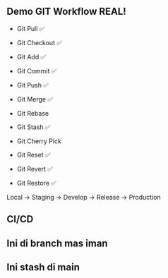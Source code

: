 ## Demo GIT Workflow REAL!

- Git Pull ✅
- Git Checkout ✅
- Git Add ✅
- Git Commit ✅
- Git Push ✅
- Git Merge ✅
- Git Rebase

- Git Stash ✅
- Git Cherry Pick
- Git Reset ✅
- Git Revert ✅
- Git Restore ✅

Local -> Staging -> Develop -> Release -> Production

## CI/CD

## Ini di branch mas iman

## Ini stash di main
